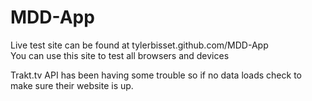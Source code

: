 MDD-App
=======
Live test site can be found at tylerbisset.github.com/MDD-App<br/>
You can use this site to test all browsers and devices<br/>

Trakt.tv API has been having some trouble so if no data loads check to make sure their website is up.

